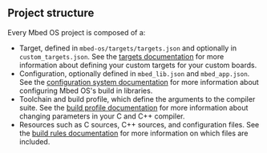 ## Project structure

Every Mbed OS project is composed of a:

- Target, defined in `mbed-os/targets/targets.json` and optionally in `custom_targets.json`. See the [targets documentation](../reference/adding-and-configuring-targets.html) for more information about defining your custom targets for your custom boards.
- Configuration, optionally defined in `mbed_lib.json` and `mbed_app.json`. See the [configuration system documentation](../reference/configuration.html) for more information about configuring Mbed OS's build in libraries.
- Toolchain and build profile, which define the arguments to the compiler suite. See the [build profile documentation](../tools/build-profiles.html) for more information about changing parameters in your C and C++ compiler.
- Resources such as C sources, C++ sources, and configuration files. See the [build rules documentation](../reference/mbed-os-build-rules.html) for more information on which files are included.
